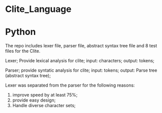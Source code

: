 Clite_Language
==============
Python
==============
The repo includes lexer file, parser file, abstract syntax tree file and 8 test files for the Clite.

Lexer;
Provide lexical analysis for clite;
input: characters;
output: tokens;

Parser;
provide syntatic analysis for clite;
input: tokens;
output: Parse tree (abstract syntax tree);

Lexer was separated from the parser for the following reasons:
1. improve speed by at least 75%;
2. provide easy design;
3. Handle diverse character sets;
